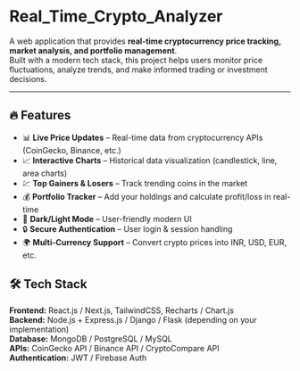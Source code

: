 # Real_Time_Crypto_Analyzer
A web application that provides **real-time cryptocurrency price tracking, market analysis, and portfolio management**.  
Built with a modern tech stack, this project helps users monitor price fluctuations, analyze trends, and make informed trading or investment decisions.  

---

## 🔥 Features  

- 📊 **Live Price Updates** – Real-time data from cryptocurrency APIs (CoinGecko, Binance, etc.)  
- 📈 **Interactive Charts** – Historical data visualization (candlestick, line, area charts)  
- 💹 **Top Gainers & Losers** – Track trending coins in the market  
- 💰 **Portfolio Tracker** – Add your holdings and calculate profit/loss in real-time  
- 🌙 **Dark/Light Mode** – User-friendly modern UI  
- 🔒 **Secure Authentication** – User login & session handling  
- 🌍 **Multi-Currency Support** – Convert crypto prices into INR, USD, EUR, etc.  

## 🛠️ Tech Stack  

**Frontend:** React.js / Next.js, TailwindCSS, Recharts / Chart.js  
**Backend:** Node.js + Express.js / Django / Flask (depending on your implementation)  
**Database:** MongoDB / PostgreSQL / MySQL  
**APIs:** CoinGecko API / Binance API / CryptoCompare API  
**Authentication:** JWT / Firebase Auth  

